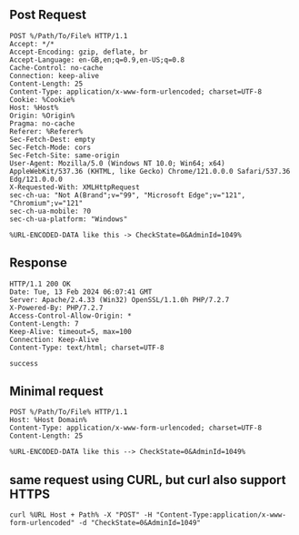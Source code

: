 ## Post Request
```
POST %/Path/To/File% HTTP/1.1
Accept: */*
Accept-Encoding: gzip, deflate, br
Accept-Language: en-GB,en;q=0.9,en-US;q=0.8
Cache-Control: no-cache
Connection: keep-alive
Content-Length: 25
Content-Type: application/x-www-form-urlencoded; charset=UTF-8
Cookie: %Cookie%
Host: %Host%
Origin: %Origin%
Pragma: no-cache
Referer: %Referer%
Sec-Fetch-Dest: empty
Sec-Fetch-Mode: cors
Sec-Fetch-Site: same-origin
User-Agent: Mozilla/5.0 (Windows NT 10.0; Win64; x64) AppleWebKit/537.36 (KHTML, like Gecko) Chrome/121.0.0.0 Safari/537.36 Edg/121.0.0.0
X-Requested-With: XMLHttpRequest
sec-ch-ua: "Not A(Brand";v="99", "Microsoft Edge";v="121", "Chromium";v="121"
sec-ch-ua-mobile: ?0
sec-ch-ua-platform: "Windows"

%URL-ENCODED-DATA like this -> CheckState=0&AdminId=1049%
```

## Response
```
HTTP/1.1 200 OK
Date: Tue, 13 Feb 2024 06:07:41 GMT
Server: Apache/2.4.33 (Win32) OpenSSL/1.1.0h PHP/7.2.7
X-Powered-By: PHP/7.2.7
Access-Control-Allow-Origin: *
Content-Length: 7
Keep-Alive: timeout=5, max=100
Connection: Keep-Alive
Content-Type: text/html; charset=UTF-8

success
```

## Minimal request
```
POST %/Path/To/File% HTTP/1.1
Host: %Host Domain%
Content-Type: application/x-www-form-urlencoded; charset=UTF-8
Content-Length: 25

%URL-ENCODED-DATA like this --> CheckState=0&AdminId=1049%
```
## same request using CURL, but curl also support HTTPS

```curl %URL Host + Path% -X "POST" -H "Content-Type:application/x-www-form-urlencoded" -d "CheckState=0&AdminId=1049"```